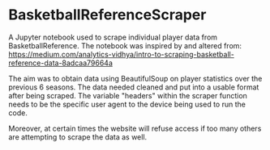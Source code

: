 # BasketballReferenceScraper
A Jupyter notebook used to scrape individual player data from BasketballReference.
The notebook was inspired by and altered from:
https://medium.com/analytics-vidhya/intro-to-scraping-basketball-reference-data-8adcaa79664a

The aim was to obtain data using BeautifulSoup on player statistics over the previous 6 seasons. The data needed cleaned and put into a usable format after being scraped.
The variable "headers" within the scraper function needs to be the specific user agent to the device being used to run the code. 

Moreover, at certain times the website will refuse access if too many others are attempting to scrape the data as well.
